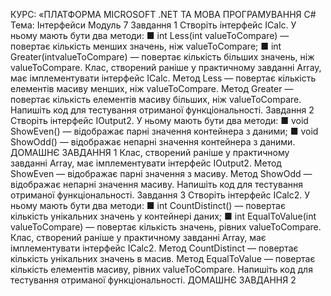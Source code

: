 КУРС: «ПЛАТФОРМА MICROSOFT .NET
ТА МОВА ПРОГРАМУВАННЯ C#
Тема: Інтерфейси
Модуль 7
Завдання 1
Створіть інтерфейс ICalc. У ньому мають бути два
методи:
■ int Less(int valueToCompare) — повертає кількість
менших значень, ніж valueToCompare;
■ int Greater(intvalueToCompare) — повертає кількість
більших значень, ніж valueToCompare.
Клас, створений раніше у практичному завданні Array,
має імплементувати інтерфейс ICalc.
Метод Less — повертає кількість елементів масиву
менших, ніж valueToCompare.
Метод Greater — повертає кількість елементів масиву
більших, ніж valueToCompare.
Напишіть код для тестування отриманої функціональності.
Завдання 2
Створіть інтерфейс IOutput2. У ньому мають бути
два методи:
■ void ShowEven() — відображає парні значення контейнера з даними;
■ void ShowOdd() — відображає непарні значення контейнера з даними.
ДОМАШНЄ ЗАВДАННЯ
1
Клас, створений раніше у практичному завданні Array,
має імплементувати інтерфейс IOutput2.
Метод ShowEven — відображає парні значення з
масиву.
Метод ShowOdd — відображає непарні значення
масиву.
Напишіть код для тестування отриманої функціональності.
Завдання 3
Створіть інтерфейс ICalc2. У ньому мають бути два
методи:
■ int CountDistinct() — повертає кількість унікальних
значень у контейнері даних;
■ int EqualToValue(int valueToCompare) — повертає кількість значень, рівних valueToCompare.
Клас, створений раніше у практичному завданні Array,
має імплементувати інтерфейс ICalc2.
Метод CountDistinct — повертає кількість унікальних
значень в масив.
Метод EqualToValue — повертає кількість елементів
масиву, рівних valueToCompare.
Напишіть код для тестування отриманої функціональності.
ДОМАШНЄ ЗАВДАННЯ
2
